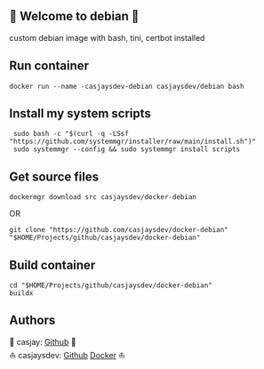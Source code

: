 ## 👋 Welcome to debian 🚀  

custom debian image with bash, tini, certbot installed  
  
  
## Run container

```shell
docker run --name -casjaysdev-debian casjaysdev/debian bash
```
  
  
## Install my system scripts  

```shell
 sudo bash -c "$(curl -q -LSsf "https://github.com/systemmgr/installer/raw/main/install.sh")"
 sudo systemmgr --config && sudo systemmgr install scripts  
```

## Get source files  

```shell
dockermgr download src casjaysdev/docker-debian
```

OR

```shell
git clone "https://github.com/casjaysdev/docker-debian" "$HOME/Projects/github/casjaysdev/docker-debian"
```

## Build container  

```shell
cd "$HOME/Projects/github/casjaysdev/docker-debian"
buildx 
```

## Authors  

🤖 casjay: [Github](https://github.com/casjay) 🤖  
⛵ casjaysdev: [Github](https://github.com/casjaysdev) [Docker](https://hub.docker.com/r/casjaysdev) ⛵  
